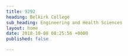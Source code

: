 ```yaml
---
title: 9292
heading: Belkirk College
sub_heading: Engineering and Health Sciences
layout: home
date: 2018-10-08 08:25:56 +0000
published: false

---
```

